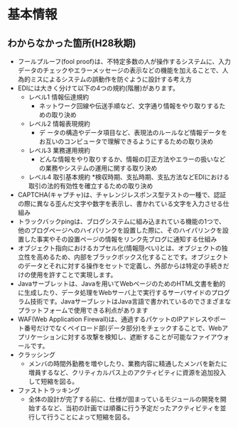 # 基本情報

## わからなかった箇所(H28秋期)

* フールプルーフ(fool proof)は、不特定多数の人が操作するシステムに、入力データのチェックやエラーメッセージの表示などの機能を加えることで、人為的ミスによるシステムの誤動作を防ぐように設計する考え方
* EDIには大きく分けて以下の4つの規約(階層)があります。
  * レベル1 情報伝達規約
    * ネットワーク回線や伝送手順など、文字通り情報をやり取りするための取り決め
  * レベル2 情報表現規約
    * デ ータの構造やデータ項目など、表現法のルールなど情報データをお互いのコンピュータで理解できるようにするための取り決め
  * レベル3 業務運用規約
    * どんな情報をやり取りするか、情報の訂正方法やエラーの扱いなどの業務やシステムの運用に関する取り決め
  * レベル4 取引基本規約
    *検収時期、支払時期、支払方法などEDIにおける取引の法的有効性を確立するための取り決め
* CAPTCHA(キャプチャ)は、チャレンジレスポンス型テストの一種で、認証の際に異なる歪んだ文字や数字を表示し、書かれている文字を入力させる仕組み
* トラックバックpingは、ブログシステムに組み込まれている機能の1つで、他のブログページへのハイパリンクを設置した際に、そのハイパリンクを設置した事実やその設置ページの情報をリンク先ブログに通知する仕組み
* オブジェクト指向におけるカプセル化(情報隠ぺい)とは、オブジェクトの独立性を高めるため、内部をブラックボックス化することです。オブジェクトのデータとそれに対する操作をセットで定義し、外部からは特定の手続きだけの使用を許すことで実現します。
* Javaサーブレットは、Javaを用いてWebページのためのHTML文書を動的に生成したり、データ処理をWebサーバ上で実行するサーバサイドのプログラム技術です。JavaサーブレットはJava言語で書かれているのでさまざまなプラットフォームで使用できる利点があります
* WAF(Web Application Firewall)は、通過するパケットのIPアドレスやポート番号だけでなくペイロード部(データ部分)をチェックすることで、Webアプリケーションに対する攻撃を検知し、遮断することが可能なファイアウォールです。
* クラッシング
  * メンバの時間外勤務を増やしたり、業務内容に精通したメンバを新たに増員するなど、クリティカルパス上のアクティビティに資源を追加投入して短縮を図る。
* ファストトラッキング
  * 全体の設計が完了する前に、仕様が固まっているモジュールの開発を開始するなど、当初の計画では順番に行う予定だったアクティビティを並行して行うことによって短縮を図る。